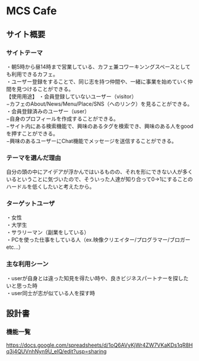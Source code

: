 # MCS Cafe

## サイト概要

### サイトテーマ
・朝5時から昼14時まで営業している、カフェ兼コワーキンングスペースとしても利用できるカフェ。  
・ユーザー登録をすることで、同じ志を持つ仲間や、一緒に事業を始めていく仲間を見つけることができる。  
【使用用途】 
・会員登録していないユーザー（visitor）  
−カフェのAbout/News/Menu/Place/SNS（へのリンク）を見ることができる。  
・会員登録済みのユーザー（user）  
−自身のプロフィールを作成することができる。  
−サイト内にある検索機能で、興味のあるタグを検索でき、興味のある人をgoodを押すことができる。  
−興味のあるユーザーにChat機能でメッセージを送信することができる。  

### テーマを選んだ理由
自分の頭の中にアイデアが浮かんではいるものの、それを形にできない人が多くいるということに気づいたので、そういった人達が知り合って0→1にすることのハードルを低くしたいと考えたから。

### ターゲットユーザ
・女性  
・大学生  
・サラリーマン（副業をしている）  
・PCを使った仕事をしている人（ex.映像クリエイター/プログラマー/ブロガー etc...）  

### 主な利用シーン
・userが自身とは違った知見を得たい時や、良きビジネスパートナーを探したいと思った時  
・user同士が志が似ている人を探す時  

## 設計書

### 機能一覧
<https://docs.google.com/spreadsheets/d/1oQ6AVyKjWr4ZW7VKaKDs1qR8Hq3j4QUVnhNyn9U_eIQ/edit?usp=sharing>
